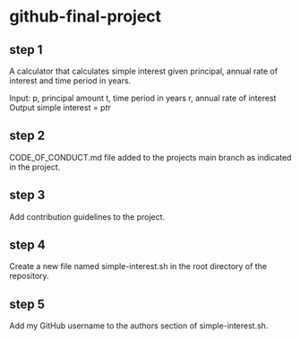 # github-final-project
## step 1
A calculator that calculates simple interest given principal, annual rate of interest and time period in years.

Input:
   p, principal amount
   t, time period in years
   r, annual rate of interest
Output
   simple interest = p*t*r

## step 2
CODE_OF_CONDUCT.md file added to the projects main branch as indicated in the project.

## step 3
Add contribution guidelines to the project.

## step 4
Create a new file named simple-interest.sh in the root directory of the repository.

## step 5
Add my GitHub username to the authors section of simple-interest.sh.
